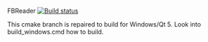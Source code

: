 FBReader [![Build status](https://ci.appveyor.com/api/projects/status/g9op4dt0j7mncmm8?svg=true)](https://ci.appveyor.com/project/djdron/fbreader)

This cmake branch is repaired to build for Windows/Qt 5.
Look into build_windows.cmd how to build.
